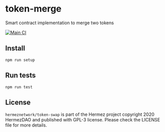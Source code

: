 # token-merge
Smart contract implementation to merge two tokens

[![Main CI](https://github.com/hermeznetwork/token-merge/actions/workflows/main.yml/badge.svg)](https://github.com/hermeznetwork/token-merge/actions/workflows/main.yml)


## Install
```
npm run setup
```

## Run tests
```
npm run test
```

## License
`hermeznetwork/token-swap` is part of the Hermez project copyright 2020 HermezDAO and published with GPL-3 license. Please check the LICENSE file for more details.
